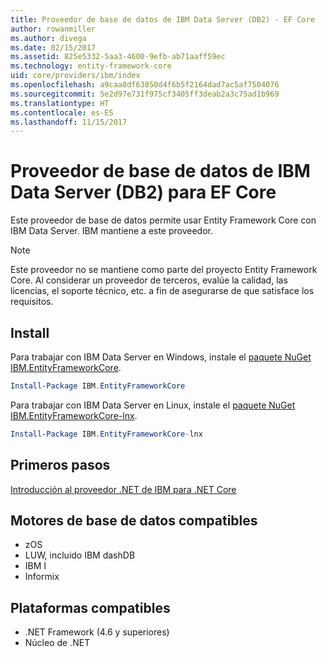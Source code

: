 ```yaml
---
title: Proveedor de base de datos de IBM Data Server (DB2) - EF Core
author: rowanmiller
ms.author: divega
ms.date: 02/15/2017
ms.assetid: 825e5332-5aa3-4600-9efb-ab71aaff59ec
ms.technology: entity-framework-core
uid: core/providers/ibm/index
ms.openlocfilehash: a9caa8df63850d4f6b5f2164dad7ac5af7504076
ms.sourcegitcommit: 5e2d97e731f975cf3405ff3deab2a3c75ad1b969
ms.translationtype: HT
ms.contentlocale: es-ES
ms.lasthandoff: 11/15/2017
---
```

# <a name="ibm-data-server-db2-ef-core-database-providers"></a>Proveedor de base de datos de IBM Data Server (DB2) para EF Core

Este proveedor de base de datos permite usar Entity Framework Core con IBM Data Server. IBM mantiene a este proveedor.

> [!NOTE]  
> Este proveedor no se mantiene como parte del proyecto Entity Framework Core. Al considerar un proveedor de terceros, evalúe la calidad, las licencias, el soporte técnico, etc. a fin de asegurarse de que satisface los requisitos.

## <a name="install"></a>Install

Para trabajar con IBM Data Server en Windows, instale el [paquete NuGet IBM.EntityFrameworkCore](https://www.nuget.org/packages/IBM.EntityFrameworkCore).

``` powershell
Install-Package IBM.EntityFrameworkCore
```

Para trabajar con IBM Data Server en Linux, instale el [paquete NuGet IBM.EntityFrameworkCore-lnx](https://www.nuget.org/packages/IBM.EntityFrameworkCore-lnx).

``` powershell
Install-Package IBM.EntityFrameworkCore-lnx
```

## <a name="get-started"></a>Primeros pasos

[Introducción al proveedor .NET de IBM para .NET Core](https://www.ibm.com/developerworks/community/blogs/96960515-2ea1-4391-8170-b0515d08e4da/entry/DB2DotnetCore?lang=en)

## <a name="supported-database-engines"></a>Motores de base de datos compatibles

* zOS
* LUW, incluido IBM dashDB
* IBM I
* Informix

## <a name="supported-platforms"></a>Plataformas compatibles

* .NET Framework (4.6 y superiores)
* Núcleo de .NET
